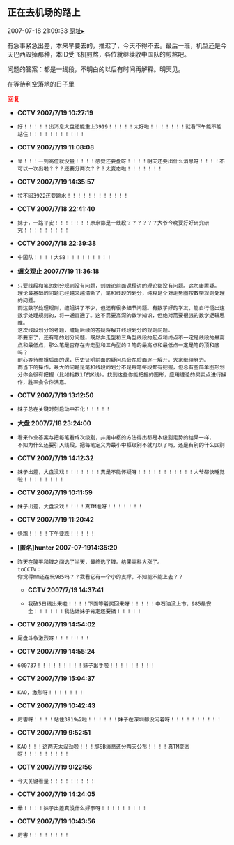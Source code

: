 ## 正在去机场的路上
2007-07-18 21:09:33
[原址▸](http://www.fxgan.com/chan_time/2007_07_12/621.htm)



 有急事紧急出差，本来早要去的，推迟了，今天不得不去。最后一班，机型还是今天巴西毁掉那种，本ID受飞机煎熬，各位就继续收中国队的煎熬吧。


 


 问题的答案：都是一线段，不明白的以后有时间再解释。明天见。


 


 


 在等待利空落地的日子里





<font color='red'>**回复**</font>


- **CCTV 2007/7/19 10:27:19**
- ```
  好！！！！！出消息大盘还能重上3919！！！！！太好啦！！！！！！！就看下午能不能站住！！！！！！！！！！！
  ```
- **CCTV 2007/7/19 11:08:08**
- ```
  晕！！！一到高位就没量！！！！感觉还要盘呀！！！！明天还要出什么消息呀！！！！不可以一次出啦？？？还要分两次？？？太变态啦！！！！！！！
  ```
- **CCTV 2007/7/19 14:35:57**
- ```
  拉不回3922还要跳水！！！！！！！！！！！！
  ```
- **CCTV 2007/7/18 22:41:40**
- ```
  妹子，一路平安！！！！！！！原来都是一线段？？？？？？大爷今晚要好好研究研究！！！！！！！！！
  ```
- **CCTV 2007/7/18 22:39:38**
- ```
  中国队！！！！大SB！！！！！！！！！
  ```
- **缠文观止 2007/7/19 11:36:18**
- ```
  只要线段和笔的划分规则没有问题，则缠论前面课程讲的理论都没有问题。这勿庸置疑。
  理论最基础的问题已经越来越清晰了，笔和线段的划分，纯粹是个对走势图按数学规则处理的问题。
  而这数学处理规则，缠姐讲了不少，但还有很多细节问题。有数学好的学友，能自行悟出这数学处理规则的，将一通百通了。这不需要高深的数学知识，但绝对需要很强的数学逻辑思维。
  这次线段划分的考题，缠姐后续的答疑将解开线段划分的规则问题。
  不要忘了，还有笔的划分问题。既然奔走型和三角型线段的起点和终点不一定是线段的最高点和最低点，那么笔是否存在奔走型和三角型的？笔的最高点和最低点一定是笔的顶和底吗？
  耐心等待缠姐后面的课，历史证明前面的疑问总会在后面逐一解开。大家继续努力。
  而当下的操作，最大的问题是笔和线段的划分不是每笔每段都有把握，但总有些简单图形划分你会很有把握（比如指数1f的K线）。找到这些你能把握的图形，应用缠论的买卖点进行操作，胜率会令你满意。
  ```
- **CCTV 2007/7/19 13:12:50**
- ```
  妹子总在关键时刻启动中石化！！！！！
  ```
- **大盘 2007/7/18 23:24:00**
- ```
  看来作业答案与把每笔看成次级别，并用中枢的方法得出都是本级别走势的结果一样，
  不知为什么还要引入线段，把每笔定义为最小中枢级别不就可以了吗，还是有别的什么区别
  ```
- **CCTV 2007/7/19 14:12:32**
- ```
  妹子出差，大盘没戏！！！！！！！真是不能怀疑呀！！！！！！！！！！！大爷都快睡觉啦！！！！！！！！
  ```
- **CCTV 2007/7/19 10:11:59**
- ```
  妹子出差，大盘没戏！！！！真TM准呀！！！！！！！
  ```
- **CCTV 2007/7/19 11:20:42**
- ```
  快跑！！！！下午要跌！！！！！
  ```
- **[匿名]hunter 2007-07-1914:35:20**
- ```
  昨天在隆平和镍之间选了半天，最终选了镍。结果高科大涨了。
  toCCTV：
  你觉得mm还在玩985吗？？我看它有一个小的支撑，不知能不能上去？？
  ```
   - **CCTV 2007/7/19 14:37:41**
   - ```
     我破5日线出来啦！！！！下面等着买回来呀！！！！！中石油没上市，985最安全！！！！！！我估计妹子肯定还要搞！！！！！
     ```
- **CCTV 2007/7/19 14:54:02**
- ```
  尾盘斗争激烈呀！！！！！！！
  ```
- **CCTV 2007/7/19 14:55:24**
- ```
  600737！！！！！！！！！妹子出手啦！！！！！！！！！
  ```
- **CCTV 2007/7/19 15:04:37**
- ```
  KAO，激烈呀！！！！！！！
  ```
- **CCTV 2007/7/19 10:42:43**
- ```
  厉害呀！！！！站住3919点啦！！！！！！妹子在深圳都没闲着呀！！！！！！！！！！
  ```
- **CCTV 2007/7/19 9:52:51**
- ```
  KAO！！！这两天太没劲啦！！！那SB消息还分两天公布！！！！真TM变态呀！！！！！！！！！
  ```
- **CCTV 2007/7/19 9:22:56**
- ```
  今天关键看量！！！！！！！！！
  ```
- **CCTV 2007/7/19 14:24:05**
- ```
  晕！！！！妹子出差真没什么好事呀！！！！！！！！！
  ```
- **CCTV 2007/7/19 10:43:56**
- ```
  厉害！！！！！！！！
  ```
